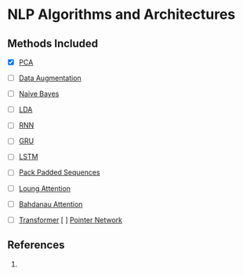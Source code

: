 # NLP Algorithms and Architectures


## Methods Included

- [x] [PCA](https://github.com/arunism/NLP-Fundamentals/blob/master/03-Algorithms/01-PCA.ipynb)
- [ ] [Data Augmentation](https://github.com/arunism/NLP-Fundamentals/blob/master/03-Algorithms/02-Data-Augmentation.ipynb)
- [ ] [Naive Bayes](https://github.com/arunism/NLP-Fundamentals/blob/master/03-Algorithms/03-Naive-Bayes.ipynb)
- [ ] [LDA](https://github.com/arunism/NLP-Fundamentals/blob/master/03-Algorithms/04-LDA.ipynb)
- [ ] [RNN](https://github.com/arunism/NLP-Fundamentals/blob/master/03-Algorithms/05-RNN.ipynb)
- [ ] [GRU](https://github.com/arunism/NLP-Fundamentals/blob/master/03-Algorithms/06-GRU.ipynb)
- [ ] [LSTM](https://github.com/arunism/NLP-Fundamentals/blob/master/03-Algorithms/07-LSTM.ipynb)
- [ ] [Pack Padded Sequences](https://github.com/arunism/NLP-Fundamentals/blob/master/03-Algorithms/08-Pack-Padded-Sequences.ipynb)
- [ ] [Loung Attention](https://github.com/arunism/NLP-Fundamentals/blob/master/03-Algorithms/09-Loung-Attention.ipynb)
- [ ] [Bahdanau Attention](https://github.com/arunism/NLP-Fundamentals/blob/master/03-Algorithms/10-Bahdanau-Attention.ipynb)
- [ ] [Transformer](https://github.com/arunism/NLP-Fundamentals/blob/master/03-Algorithms/11-Transformer.ipynb)
[ ] [Pointer Network](https://github.com/arunism/NLP-Fundamentals/blob/master/03-Algorithms/12-Pointer-Network.ipynb)


## References

1. 
